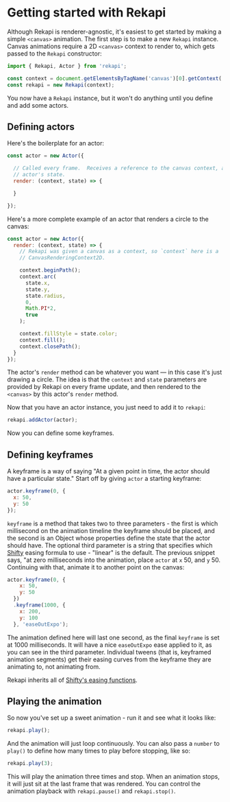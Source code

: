 # Getting started with Rekapi

Although Rekapi is renderer-agnostic, it's easiest to get started by making a
simple `<canvas>` animation.  The first step is to make a new `Rekapi`
instance.  Canvas animations require a 2D `<canvas>` context to render to,
which gets passed to the `Rekapi` constructor:

````javascript
import { Rekapi, Actor } from 'rekapi';

const context = document.getElementsByTagName('canvas')[0].getContext('2d');
const rekapi = new Rekapi(context);
````

You now have a `Rekapi` instance, but it won't do anything until you define and
add some actors.

## Defining actors

Here's the boilerplate for an actor:

````javascript
const actor = new Actor({

  // Called every frame.  Receives a reference to the canvas context, and the
  // actor's state.
  render: (context, state) => {

  }

});
````

Here's a more complete example of an actor that renders a circle to the canvas:

````javascript
const actor = new Actor({
  render: (context, state) => {
    // Rekapi was given a canvas as a context, so `context` here is a
    // CanvasRenderingContext2D.

    context.beginPath();
    context.arc(
      state.x,
      state.y,
      state.radius,
      0,
      Math.PI*2,
      true
    );

    context.fillStyle = state.color;
    context.fill();
    context.closePath();
  }
});
````

The actor's `render` method can be whatever you want — in this case it's just
drawing a circle.  The idea is that the `context` and `state` parameters are
provided by Rekapi on every frame update, and then rendered to the `<canvas>`
by this actor's `render` method.

Now that you have an actor instance, you just need to add it to `rekapi`:

````javascript
rekapi.addActor(actor);
````

Now you can define some keyframes.

## Defining keyframes

A keyframe is a way of saying "At a given point in time, the actor should have
a particular state."  Start off by giving `actor` a starting keyframe:

````javascript
actor.keyframe(0, {
  x: 50,
  y: 50
});
````

`keyframe` is a method that takes two to three parameters - the first is which
millisecond on the animation timeline the keyframe should be placed, and the
second is an Object whose properties define the state that the actor should
have.  The optional third parameter is a string that specifies which
[Shifty](https://github.com/jeremyckahn/shifty) easing formula to use -
"linear" is the default.  The previous snippet says, "at zero milliseconds into
the animation, place `actor` at `x` 50, and `y` 50.  Continuing with that,
animate it to another point on the canvas:

````javascript
actor.keyframe(0, {
    x: 50,
    y: 50
  })
  .keyframe(1000, {
    x: 200,
    y: 100
  }, 'easeOutExpo');
````

The animation defined here will last one second, as the final `keyframe` is
set at 1000 milliseconds.  It will have a nice `easeOutExpo` ease applied to
it, as you can see in the third parameter.  Individual tweens (that is,
keyframed animation segments) get their easing curves from the keyframe they
are animating to, not animating from.

Rekapi inherits all of [Shifty's easing
functions](https://github.com/jeremyckahn/shifty/blob/master/src/easing-functions.js).

## Playing the animation

So now you've set up a sweet animation - run it and see what it looks like:

````javascript
rekapi.play();
````

And the animation will just loop continuously.  You can also pass a `number` to
`play()` to define how many times to play before stopping, like so:

````javascript
rekapi.play(3);
````

This will play the animation three times and stop.  When an animation stops, it
will just sit at the last frame that was rendered.  You can control the
animation playback with `rekapi.pause()` and `rekapi.stop()`.
